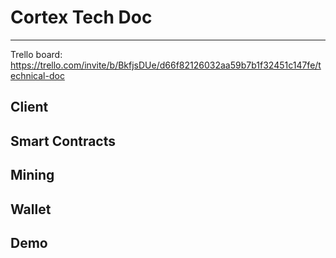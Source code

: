 # Cortex Tech Doc

-------------------

Trello board: https://trello.com/invite/b/BkfjsDUe/d66f82126032aa59b7b1f32451c147fe/technical-doc

## Client

## Smart Contracts

## Mining

## Wallet

## Demo

